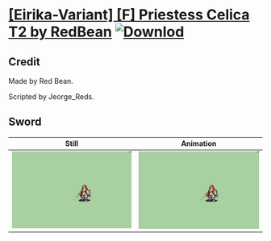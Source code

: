 # [\[Eirika-Variant\] \[F\] Priestess Celica T2 by RedBean](./) [![Downlod](https://img.shields.io/badge/Download--red?style=social&logo=github)](https://minhaskamal.github.io/DownGit/#/home?url=https://github.com/Klokinator/FE-Repo/tree/main/Battle%20Animations%2FLords%20-%20FE8%20Types%2F%5BEirika-Variant%5D%20%5BF%5D%20Priestess%20Celica%20T2%20by%20RedBean%2F1.%20Sword%20(T2%20Basic))

## Credit

Made by Red Bean.

Scripted by Jeorge_Reds.

## Sword

| Still | Animation |
| :---: | :-------: |
| ![Sword still](./Sword_000.png) | ![Sword animation](./Sword.gif) |
